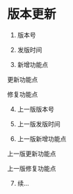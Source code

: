 # 版本更新

1. 版本号

2. 发版时间

3. 新增功能点

  更新功能点
  
  修复功能点
  
4. 上一版版本号

5. 上一版发版时间

6. 上一版新增功能点

  上一版更新功能点
  
  上一版修复功能点
  
7. 续...